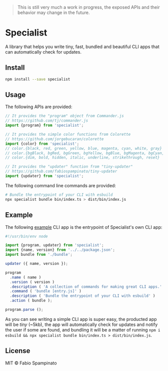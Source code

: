 > This is still very much a work in progress, the exposed APIs and their behavior may change in the future.

# Specialist

A library that helps you write tiny, fast, bundled and beautiful CLI apps that can automatically check for updates.

## Install

```sh
npm install --save specialist
```

## Usage

The following APIs are provided:

```ts
// It provides the "program" object from Commander.js
// https://github.com/tj/commander.js
import {program} from 'specialist';

// It provides the simple color functions from Colorette
// https://github.com/jorgebucaran/colorette
import {color} from 'specialist';
// color.{black, red, green, yellow, blue, magenta, cyan, white, gray}
// color.{bgBlack, bgRed, bgGreen, bgYellow, bgBlue, bgMagenta, bgCyan, bgWhite}
// color.{dim, bold, hidden, italic, underline, strikethrough, reset}

// It provides the "updater" function from "tiny-updater"
// https://github.com/fabiospampinato/tiny-updater
import {updater} from 'specialist';
```

The following command line commands are provided:

```sh
# Bundle the entrypoint of your CLI with esbuild
npx specialist bundle bin/index.ts > dist/bin/index.js
```

## Example

The following [example](https://github.com/fabiospampinato/specialist/blob/master/src/bin/index.ts) CLI app is the entrypoint of Specialist's own CLI app:

```ts
#!/usr/bin/env node

import {program, updater} from 'specialist';
import {name, version} from '../../package.json';
import bundle from './bundle';

updater ({ name, version });

program
  .name ( name )
  .version ( version )
  .description ( 'A collection of commands for making great CLI apps.' )
  .command ( 'bundle [entry.js]' )
  .description ( 'Bundle the entrypoint of your CLI with esbuild' )
  .action ( bundle );

program.parse ();
```

As you can see writing a simple CLI app is super easy, the producted app will be _tiny_ (~5kb), the app will automatically check for updates and notify the user if some are found, and bundling it will be a matter of running `npm i esbuild && npx specialist bundle bin/index.ts > dist/bin/index.js`.

## License

MIT © Fabio Spampinato
